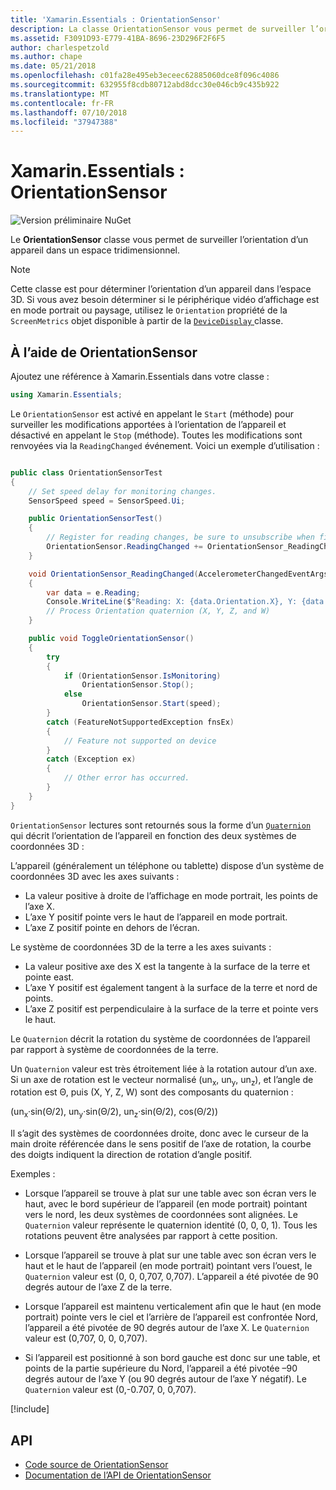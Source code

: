 ```yaml
---
title: 'Xamarin.Essentials : OrientationSensor'
description: La classe OrientationSensor vous permet de surveiller l’orientation d’un appareil dans l’espace à trois dimensions.
ms.assetid: F3091D93-E779-41BA-8696-23D296F2F6F5
author: charlespetzold
ms.author: chape
ms.date: 05/21/2018
ms.openlocfilehash: c01fa28e495eb3eceec62885060dce8f096c4086
ms.sourcegitcommit: 632955f8cdb80712abd8dcc30e046cb9c435b922
ms.translationtype: MT
ms.contentlocale: fr-FR
ms.lasthandoff: 07/10/2018
ms.locfileid: "37947388"
---
```

# <a name="xamarinessentials-orientationsensor"></a>Xamarin.Essentials : OrientationSensor

![Version préliminaire NuGet](~/media/shared/pre-release.png)

Le **OrientationSensor** classe vous permet de surveiller l’orientation d’un appareil dans un espace tridimensionnel.

> [!NOTE]
> Cette classe est pour déterminer l’orientation d’un appareil dans l’espace 3D. Si vous avez besoin déterminer si le périphérique vidéo d’affichage est en mode portrait ou paysage, utilisez le `Orientation` propriété de la `ScreenMetrics` objet disponible à partir de la [ `DeviceDisplay` ](device-display.md) classe.

## <a name="using-orientationsensor"></a>À l’aide de OrientationSensor

Ajoutez une référence à Xamarin.Essentials dans votre classe :

```csharp
using Xamarin.Essentials;
```

Le `OrientationSensor` est activé en appelant le `Start` (méthode) pour surveiller les modifications apportées à l’orientation de l’appareil et désactivé en appelant le `Stop` (méthode). Toutes les modifications sont renvoyées via la `ReadingChanged` événement. Voici un exemple d’utilisation :

```csharp

public class OrientationSensorTest
{
    // Set speed delay for monitoring changes.
    SensorSpeed speed = SensorSpeed.Ui;

    public OrientationSensorTest()
    {
        // Register for reading changes, be sure to unsubscribe when finished
        OrientationSensor.ReadingChanged += OrientationSensor_ReadingChanged;
    }

    void OrientationSensor_ReadingChanged(AccelerometerChangedEventArgs e)
    {
        var data = e.Reading;
        Console.WriteLine($"Reading: X: {data.Orientation.X}, Y: {data.Orientation.Y}, Z: {data.Orientation.Z}, W: {data.Orientation.W}");
        // Process Orientation quaternion (X, Y, Z, and W)
    }

    public void ToggleOrientationSensor()
    {
        try
        {
            if (OrientationSensor.IsMonitoring)
                OrientationSensor.Stop();
            else
                OrientationSensor.Start(speed);
        }
        catch (FeatureNotSupportedException fnsEx)
        {
            // Feature not supported on device
        }
        catch (Exception ex)
        {
            // Other error has occurred.
        }
    }
}
```

`OrientationSensor` lectures sont retournés sous la forme d’un [ `Quaternion` ](xref:System.Numerics.Quaternion) qui décrit l’orientation de l’appareil en fonction des deux systèmes de coordonnées 3D :

L’appareil (généralement un téléphone ou tablette) dispose d’un système de coordonnées 3D avec les axes suivants :

- La valeur positive à droite de l’affichage en mode portrait, les points de l’axe X.
- L’axe Y positif pointe vers le haut de l’appareil en mode portrait.
- L’axe Z positif pointe en dehors de l’écran.

Le système de coordonnées 3D de la terre a les axes suivants :

- La valeur positive axe des X est la tangente à la surface de la terre et pointe east.
- L’axe Y positif est également tangent à la surface de la terre et nord de points.
- L’axe Z positif est perpendiculaire à la surface de la terre et pointe vers le haut.

Le `Quaternion` décrit la rotation du système de coordonnées de l’appareil par rapport à système de coordonnées de la terre.

Un `Quaternion` valeur est très étroitement liée à la rotation autour d’un axe. Si un axe de rotation est le vecteur normalisé (un<sub>x</sub>, un<sub>y</sub>, un<sub>z</sub>), et l’angle de rotation est Θ, puis (X, Y, Z, W) sont des composants du quaternion :

(un<sub>x</sub>·sin(Θ/2), un<sub>y</sub>·sin(Θ/2), un<sub>z</sub>·sin(Θ/2), cos(Θ/2))

Il s’agit des systèmes de coordonnées droite, donc avec le curseur de la main droite référencée dans le sens positif de l’axe de rotation, la courbe des doigts indiquent la direction de rotation d’angle positif.

Exemples :

* Lorsque l’appareil se trouve à plat sur une table avec son écran vers le haut, avec le bord supérieur de l’appareil (en mode portrait) pointant vers le nord, les deux systèmes de coordonnées sont alignées. Le `Quaternion` valeur représente le quaternion identité (0, 0, 0, 1). Tous les rotations peuvent être analysées par rapport à cette position.

* Lorsque l’appareil se trouve à plat sur une table avec son écran vers le haut et le haut de l’appareil (en mode portrait) pointant vers l’ouest, le `Quaternion` valeur est (0, 0, 0,707, 0,707). L’appareil a été pivotée de 90 degrés autour de l’axe Z de la terre.

* Lorsque l’appareil est maintenu verticalement afin que le haut (en mode portrait) pointe vers le ciel et l’arrière de l’appareil est confrontée Nord, l’appareil a été pivotée de 90 degrés autour de l’axe X. Le `Quaternion` valeur est (0,707, 0, 0, 0,707).

* Si l’appareil est positionné à son bord gauche est donc sur une table, et points de la partie supérieure du Nord, l’appareil a été pivotée &ndash;90 degrés autour de l’axe Y (ou 90 degrés autour de l’axe Y négatif). Le `Quaternion` valeur est (0,-0.707, 0, 0,707).

[!include[](~/essentials/includes/sensor-speed.md)]

## <a name="api"></a>API

- [Code source de OrientationSensor](https://github.com/xamarin/Essentials/tree/master/Xamarin.Essentials/OrientationSensor)
- [Documentation de l’API de OrientationSensor](xref:Xamarin.Essentials.OrientationSensor)
